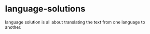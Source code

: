 # language-solutions
language solution is all about translating the text from one language to another.
